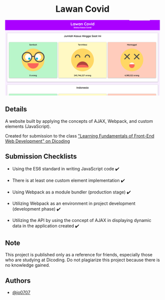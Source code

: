 <h1 align="center">Lawan Covid</h1>

![Lawan Covid](https://raw.githubusercontent.com/jo0707/LawanCovid/master/lawancovid.png)  
## Details

A website built by applying the concepts of AJAX, Webpack, and custom elements (JavaScript).

Created for submission to the class ["Learning Fundamentals of Front-End Web Development" on Dicoding](https://www.dicoding.com/academies/163)  
## Submission Checklists

- Using the ES6 standard in writing JavaScript code ✔️

- There is at least one custom element implementation ✔️

- Using Webpack as a module bundler (production stage) ✔️
 
- Utilizing Webpack as an environment in project development (development phase) ✔️

- Utilizing the API by using the concept of AJAX in displaying dynamic data in the application created ✔️  


## Note

This project is published only as a reference for friends, especially those who are studying at Dicoding. Do not plagiarize this project because there is no knowledge gained.  

## Authors

- [@jo0707](github.com/jo0707)
